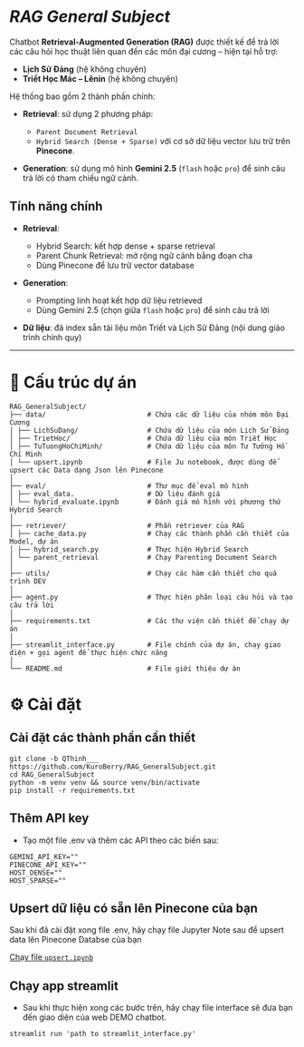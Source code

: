 # ***RAG General Subject***
Chatbot **Retrieval-Augmented Generation (RAG)** được thiết kế để trả lời các câu hỏi học thuật liên quan đến các môn đại cương – hiện tại hỗ trợ:
- **Lịch Sử Đảng** (hệ không chuyên)
- **Triết Học Mác – Lênin** (hệ không chuyên)

Hệ thống bao gồm 2 thành phần chính:

- **Retrieval**: sử dụng 2 phương pháp:
    - `Parent Document Retrieval`
    - `Hybrid Search (Dense + Sparse)`
  với cơ sở dữ liệu vector lưu trữ trên **Pinecone**.

- **Generation**: sử dụng mô hình **Gemini 2.5** (`flash` hoặc `pro`) để sinh câu trả lời có tham chiếu ngữ cảnh.

## Tính năng chính

- **Retrieval**:
  - Hybrid Search: kết hợp dense + sparse retrieval
  - Parent Chunk Retrieval: mở rộng ngữ cảnh bằng đoạn cha
  - Dùng Pinecone để lưu trữ vector database

- **Generation**:
  - Prompting linh hoạt kết hợp dữ liệu retrieved
  - Dùng Gemini 2.5 (chọn giữa `flash` hoặc `pro`) để sinh câu trả lời

- **Dữ liệu**: đã index sẵn tài liệu môn Triết và Lịch Sử Đảng (nội dung giáo trình chính quy)

---
# 📁 Cấu trúc dự án
```text
RAG_GeneralSubject/
├── data/                         # Chứa các dữ liệu của nhóm môn Đại Cương
│ ├── LichSuDang/                 # Chứa dữ liệu của môn Lịch Sử Đảng
│ ├── TrietHoc/                   # Chứa dữ liệu của môn Triết Học
│ ├── TuTuongHoChiMinh/           # Chứa dữ liệu của môn Tư Tưởng Hồ Chí Minh
│ └── upsert.ipynb                # File Ju notebook, được dùng để upsert các Data dạng Json lên Pinecone
│
├── eval/                         # Thư mục để eval mô hình
│ ├── eval_data.                  # Dữ liệu đánh giá
│ └── hybrid_evaluate.ipynb       # Đánh giá mô hình với phương thứ Hybrid Search
│
├── retriever/                    # Phần retriever của RAG
│ ├── cache_data.py               # Chạy các thành phần cần thiết của Model, dự án
│ ├── hybrid_search.py            # Thực hiện Hybrid Search
│ └── parent_retrieval            # Chạy Parenting Document Search
│
├── utils/                        # Chạy các hàm cần thiết cho quá trình DEV
│
├── agent.py                      # Thực hiện phân loại câu hỏi và tạo câu trả lời
│
├── requirements.txt              # Các thư viện cần thiết để chạy dự án
│
├── streamlit_interface.py        # File chính của dự án, chạy giao diện + gọi agent để thực hiện chức năng
│
└── README.md                     # File giới thiệu dự án
```

# ⚙️ Cài đặt
## Cài đặt các thành phần cần thiết
```
git clone -b QThinh___ https://github.com/KuroBerry/RAG_GeneralSubject.git
cd RAG_GeneralSubject
python -m venv venv && source venv/bin/activate
pip install -r requirements.txt
```

## Thêm API key
- Tạo một file .env và thêm các API theo các biến sau: 
```
GEMINI_API_KEY=""
PINECONE_API_KEY=""
HOST_DENSE=""
HOST_SPARSE=""
```

## Upsert dữ liệu có sẵn lên Pinecone của bạn
Sau khi đã cài đặt xong file .env, hãy chạy file Jupyter Note sau để upsert data lên Pinecone Databse của bạn

[Chạy file `upsert.ipynb`](./data/upsert.ipynb)

## Chạy app streamlit
- Sau khi thực hiện xong các bước trên, hãy chạy file interface sẽ đưa bạn đến giao diện của web DEMO chatbot.
```
streamlit run 'path to streamlit_interface.py'
```
